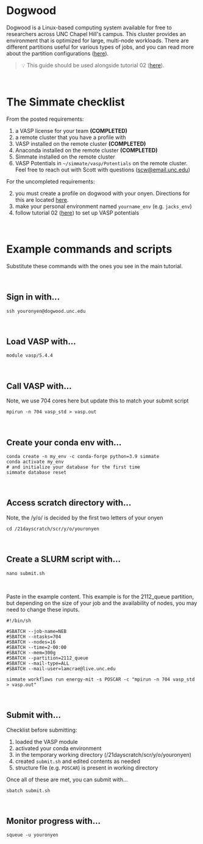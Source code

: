 # Dogwood

Dogwood is a Linux-based computing system available for free to researchers across UNC Chapel Hill's campus. This cluster provides an environment that is optimized for large, multi-node workloads. There are different partitions useful for various types of jobs, and you can read more about the partition configurations ([here](https://its.unc.edu/research-computing/techdocs/dogwood-partitions-and-user-limits/)).  

> :bulb: This guide should be used alongside tutorial 02 ([here](https://github.com/jacksund/simmate/blob/main/tutorials/02_%20Run_a_workflow.md#switching-to-a-remote-cluster)).
<br/>

# The Simmate checklist

From the posted requirements:

1. a VASP license for your team **(COMPLETED)**
2. a remote cluster that you have a profile with 
3. VASP installed on the remote cluster **(COMPLETED)**
4. Anaconda installed on the remote cluster **(COMPLETED)**
5. Simmate installed on the remote cluster
6. VASP Potentials in `~/simmate/vasp/Potentials` on the remote cluster. Feel free to reach out with Scott with questions (scw@email.unc.edu)

For the uncompleted requirements:

2. you must create a profile on dogwood with your onyen. Directions for this are located [here](https://its.unc.edu/research-computing/longleaf-cluster/).
5. make your personal environment named `yourname_env` (e.g. `jacks_env`)
6. follow tutorial 02 ([here](https://github.com/jacksund/simmate/blob/main/tutorials/02_%20Run_a_workflow.md#configuring-potentials-for-vasp-users)) to set up VASP potentials

<br/>

# Example commands and scripts

Substitute these commands with the ones you see in the main tutorial.

<br/>

## Sign in with...
``` shell
ssh youronyen@dogwood.unc.edu
```

<br/>

## Load VASP with...
``` shell
module vasp/5.4.4
```

<br/>

## Call VASP with... 
Note, we use 704 cores here but update this to match your submit script
``` shell
mpirun -n 704 vasp_std > vasp.out
```

<br/>

## Create your conda env with...
``` shell
conda create -n my_env -c conda-forge python=3.9 simmate
conda activate my_env
# and initialize your database for the first time
simmate database reset
```

<br/>

## Access scratch directory with...
Note, the /y/o/ is decided by the first two letters of your onyen
``` shell
cd /21dayscratch/scr/y/o/youronyen
```

<br/>

## Create a SLURM script with...
``` shell
nano submit.sh
```

<br/>

Paste in the example content. This example is for the 2112_queue partition, but depending on the size of your job and the availability of nodes, you may need to change these inputs.
``` shell
#!/bin/sh

#SBATCH --job-name=NEB
#SBATCH --ntasks=704
#SBATCH --nodes=16
#SBATCH --time=2-00:00
#SBATCH --mem=300g
#SBATCH --partition=2112_queue
#SBATCH --mail-type=ALL
#SBATCH --mail-user=lamcrae@live.unc.edu

simmate workflows run energy-mit -s POSCAR -c "mpirun -n 704 vasp_std > vasp.out"
```

<br/>

## Submit with...
Checklist before submitting:
1. loaded the VASP module
2. activated your conda environment
3. in the temporary working directory (/21dayscratch/scr/y/o/youronyen)
4. created `submit.sh` and edited contents as needed
5. structure file (e.g. `POSCAR`) is present in working directory

Once all of these are met, you can submit with...
``` shell
sbatch submit.sh
```

<br/>

## Monitor progress with... 
``` shell
squeue -u youronyen
```
